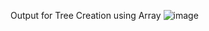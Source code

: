 Output for Tree Creation using Array
![image](https://github.com/user-attachments/assets/dbf65ded-4cd4-4e26-9f8f-48225ca1027b)

